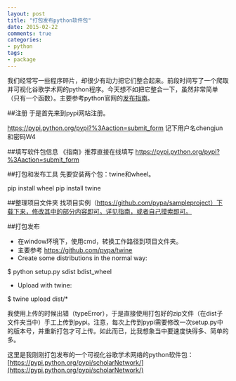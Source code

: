 ```yaml
---
layout: post
title: "打包发布python软件包"
date: 2015-02-22
comments: true
categories: 
- python
tags:
- package
---
```


我们经常写一些程序碎片，却很少有动力把它们整合起来。前段时间写了一个爬取并可视化谷歌学术网的python程序。今天想不如把它整合一下，虽然非常简单（只有一个函数）。主要参考python官网的[发布指南](https://packaging.python.org/en/latest/distributing.html#uploading-your-project-to-pypi)。


##注册
于是首先来到pypi网站注册。

https://pypi.python.org/pypi?%3Aaction=submit_form
记下用户名chengjun和密码W4

##填写软件包信息
《指南》推荐直接在线填写 https://pypi.python.org/pypi?%3Aaction=submit_form

##打包和发布工具
先要安装两个包：twine和wheel。

  pip install wheel
  pip install twine

##整理项目文件夹
找项目实例（https://github.com/pypa/sampleproject）下载下来，修改其中的部分内容即可。详见指南，或者自己摸索即可。

##打包发布
- 在window环境下，使用cmd，转换工作路径到项目文件夹。
- 主要参考 https://github.com/pypa/twine
- Create some distributions in the normal way:

 $ python setup.py sdist bdist_wheel
 
- Upload with twine:

 $ twine upload dist/*

我使用上传的时候出错（typeError），于是直接使用打包好的zip文件（在dist子文件夹当中）手工上传到pypi。注意，每次上传到pypi需要修改一次setup.py中的版本号，并重新打包才可上传。如此而已，比我想象当中要速度快得多、简单的多。

这里是我刚刚打包发布的一个可视化谷歌学术网络的python软件包：[https://pypi.python.org/pypi/scholarNetwork/](https://pypi.python.org/pypi/scholarNetwork/)


 
